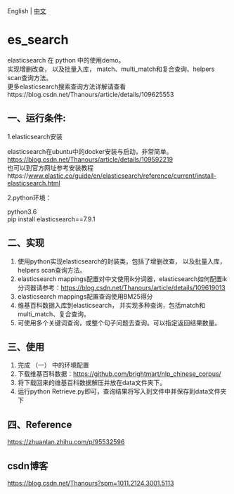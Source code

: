 English | [中文](README_zh.md)

# es_search
elasticsearch 在 python 中的使用demo。  
实现增删改查， 以及批量入库， match、multi_match和复合查询、helpers scan查询方法。  
更多elasticsearch搜索查询方法详解请查看https://blog.csdn.net/Thanours/article/details/109625553
## 一、运行条件:
1.elasticsearch安装  

  elasticsearch在ubuntu中的docker安装与启动，非常简单。  
  https://blog.csdn.net/Thanours/article/details/109592219  
  也可以到官方网址参考安装教程https://www.elastic.co/guide/en/elasticsearch/reference/current/install-elasticsearch.html

2.python环境：   

  python3.6  
  pip install elasticsearch==7.9.1

## 二、实现
1. 使用python实现elasticsearch的封装类，包括了增删改查， 以及批量入库， helpers scan查询方法。
2. elasticsearch mappings配置对中文使用ik分词器，elasticsearch如何配置ik分词器请参考：https://blog.csdn.net/Thanours/article/details/109619013
3. elasticsearch mappings配置查询使用BM25得分
4. 维基百科数据入库到elasticsearch， 并实现多种查询，包括match和multi_match、复合查询。
5. 可使用多个关键词查询，或整个句子问题去查询。可以指定返回结果数量。

## 三、使用
1. 完成 （一） 中的环境配置
2. 下载维基百科数据：https://github.com/brightmart/nlp_chinese_corpus/
3. 将下载回来的维基百科数据解压并放在data文件夹下。
4. 运行python Retrieve.py即可，查询结果将写入到文件中并保存到data文件夹下

## 四、Reference
https://zhuanlan.zhihu.com/p/95532596

## csdn博客  
https://blog.csdn.net/Thanours?spm=1011.2124.3001.5113

